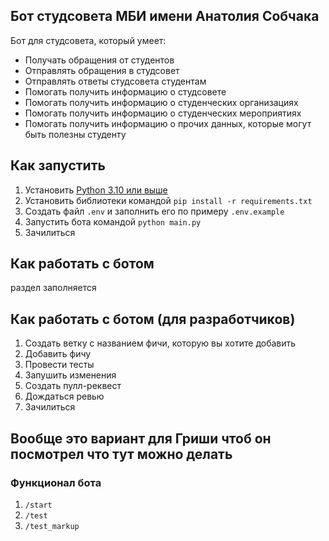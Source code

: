 ## Бот студсовета МБИ имени Анатолия Собчака

Бот для студсовета, который умеет:
- Получать обращения от студентов
- Отправлять обращения в студсовет
- Отправлять ответы студсовета студентам
- Помогать получить информацию о студсовете
- Помогать получить информацию о студенческих организациях
- Помогать получить информацию о студенческих мероприятиях
- Помогать получить информацию о прочих данных, которые могут быть полезны студенту

## Как запустить

1. Установить [Python 3.10 или выше](https://www.python.org/downloads/)
2. Установить библиотеки командой `pip install -r requirements.txt`
3. Создать файл `.env` и заполнить его по примеру `.env.example`
4. Запустить бота командой `python main.py`
5. Зачилиться

## Как работать с ботом

раздел заполняется

## Как работать с ботом (для разработчиков)

1. Создать ветку с названием фичи, которую вы хотите добавить
2. Добавить фичу
3. Провести тесты
4. Запушить изменения
5. Создать пулл-реквест
6. Дождаться ревью
7. Зачилиться


## Вообще это вариант для Гриши чтоб он посмотрел что тут можно делать

### Функционал бота

1. `/start`
2. `/test`
3. `/test_markup`